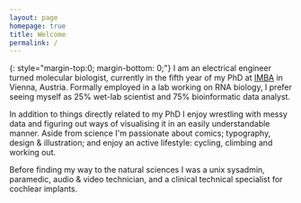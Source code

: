 ```yaml
---
layout: page
homepage: true
title: Welcome
permalink: /
---
```


{: style="margin-top:0; margin-bottom: 0;"}
I am an electrical engineer turned molecular biologist, currently in the fifth year of my PhD at [IMBA][1] in Vienna, Austria. Formally employed in a lab working on RNA biology, I prefer seeing myself as 25% wet-lab scientist and 75% bioinformatic data analyst.

In addition to things directly related to my PhD I enjoy wrestling with messy data and figuring out ways of visualising it in an easily understandable manner. Aside from science I'm passionate about comics; typography, design & illustration; and enjoy an active lifestyle: cycling, climbing and working out.

Before finding my way to the natural sciences I was a unix sysadmin, paramedic, audio & video technician, and a clinical technical specialist for cochlear implants.

[1]: https://www.imba.oeaw.ac.at/
